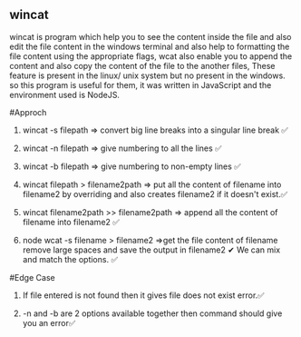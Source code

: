 ## wincat
wincat is program which help you to see the content inside the file and also edit the file content in the windows terminal and also help to formatting the file content using the appropriate flags, wcat also enable you to append the content and also copy the content of the file to the another files, These feature is present in the linux/ unix system but no present in the windows. so this program is useful for them, it was written in JavaScript and the environment used is NodeJS.

#Approch
1. wincat -s filepath => convert big line breaks into a singular line break ✅

2. wincat -n filepath => give numbering to all the lines ✅

3. wincat -b filepath => give numbering to non-empty lines ✅

4. wincat filepath > filename2path => put all the content of filename into filename2 by overriding and also creates filename2 if it doesn't exist.✅

5. wincat filename2path >> filename2path => append all the content of filename into filename2 ✅

6. node wcat -s filename > filename2 =>get the file content of filename remove large spaces and save the output in filename2 ✔ We can mix and match the options. ✅

#Edge Case

1. If file entered is not found then it gives file does not exist error.✅

2. -n and -b are 2 options available together then command should give you an error✅
